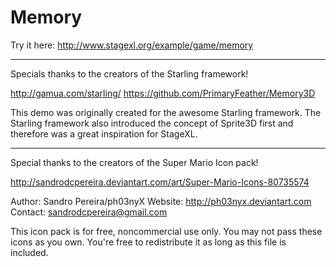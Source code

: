 # Memory

Try it here: <http://www.stagexl.org/example/game/memory>

-----

Specials thanks to the creators of the Starling framework!

<http://gamua.com/starling/>
<https://github.com/PrimaryFeather/Memory3D>

This demo was originally created for the awesome Starling framework.
The Starling framework also introduced the concept of Sprite3D first 
and therefore was a great inspiration for StageXL.

-----

Special thanks to the creators of the Super Mario Icon pack! 

<http://sandrodcpereira.deviantart.com/art/Super-Mario-Icons-80735574>

Author: Sandro Pereira/ph03nyX
Website: <http://ph03nyx.deviantart.com>
Contact: sandrodcpereira@gmail.com

This icon pack is for free, noncommercial use only. 
You may not pass these icons as you own. 
You're free to redistribute it as long as this file is included.
